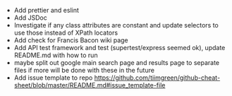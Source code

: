 * Add prettier and eslint
* Add JSDoc
* Investigate if any class attributes are constant and update selectors to use those instead of XPath locators
* Add check for Francis Bacon wiki page
* Add API test framework and test (supertest/express seemed ok), update README.md with how to run
* maybe split out google main search page and results page to separate files if more will be done with these in the future
* Add issue template to repo https://github.com/tiimgreen/github-cheat-sheet/blob/master/README.md#issue_template-file 
